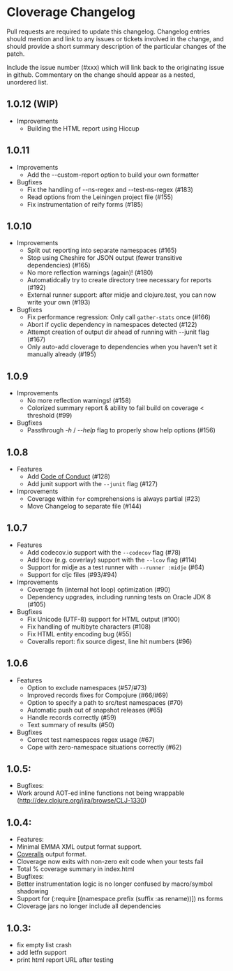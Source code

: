 # Cloverage Changelog

Pull requests are required to update this changelog.  Changelog entries should
mention and link to any issues or tickets involved in the change, and should
provide a short summary description of the particular changes of the patch.

Include the issue number (#xxx) which will link back to the originating issue
in github. Commentary on the change should appear as a nested, unordered list.

## 1.0.12 (WIP)
- Improvements
  - Building the HTML report using Hiccup

## 1.0.11
- Improvements
  - Add the --custom-report option to build your own formatter
- Bugfixes
  - Fix the handling of --ns-regex and --test-ns-regex (#183)
  - Read options from the Leiningen project file (#155)
  - Fix instrumentation of reify forms (#185)

## 1.0.10
- Improvements
  - Split out reporting into separate namespaces (#165)
  - Stop using Cheshire for JSON output (fewer transitive dependencies) (#165)
  - No more reflection warnings (again)! (#180)
  - Automatidcally try to create directory tree necessary for reports (#192)
  - External runner support: after midje and clojure.test, you can now write your own (#193)
- Bugfixes
  - Fix performance regression: Only call `gather-stats` once (#166)
  - Abort if cyclic dependency in namespaces detected (#122)
  - Attempt creation of output dir ahead of running with --junit flag (#167)
  - Only auto-add cloverage to dependencies when you haven't set it manually already (#195)

## 1.0.9
- Improvements
  - No more reflection warnings! (#158)
  - Colorized summary report & ability to fail build on coverage &lt; threshold (#99)
- Bugfixes
  - Passthrough _-h_ / _--help_ flag to properly show help options (#156)

## 1.0.8
- Features
  - Add [Code of Conduct](https://github.com/cloverage/cloverage/blob/master/CODE_OF_CONDUCT.md) (#128)
  - Add junit support with the `--junit` flag (#127)
- Improvements
  - Coverage within `for` comprehensions is always partial (#23)
  - Move Changelog to separate file (#144)

## 1.0.7
- Features
  - Add codecov.io support with the `--codecov` flag (#78)
  - Add lcov (e.g. coverlay) support with the `--lcov` flag (#114)
  - Support for midje as a test runner with `--runner :midje` (#64)
  - Support for cljc files (#93/#94)
- Improvements
  - Coverage fn (internal hot loop) optimization (#90)
  - Dependency upgrades, including running tests on Oracle JDK 8 (#105)
- Bugfixes
  - Fix Unicode (UTF-8) support for HTML output (#100)
  - Fix handling of multibyte characters (#108)
  - Fix HTML entity encoding bug (#55)
  - Coveralls report: fix source digest, line hit numbers (#96)

## 1.0.6
- Features
  - Option to exclude namespaces (#57/#73)
  - Improved records fixes for Compojure (#66/#69)
  - Option to specify a path to src/test namespaces (#70)
  - Automatic push out of snapshot releases (#65)
  - Handle records correctly (#59)
  - Text summary of results (#50)
- Bugfixes
  - Correct test namespaces regex usage (#67)
  - Cope with zero-namespace situations correctly (#62)

## 1.0.5:
- Bugfixes:
 - Work around AOT-ed inline functions not being wrappable (http://dev.clojure.org/jira/browse/CLJ-1330)

## 1.0.4:
- Features:
 - Minimal EMMA XML output format support.
 - [Coveralls](https://coveralls.io) output format.
 - Cloverage now exits with non-zero exit code when your tests fail
 - Total % coverage summary in index.html
- Bugfixes:
 - Better instrumentation logic is no longer confused by macro/symbol shadowing
 - Support for (:require [(namespace.prefix (suffix :as rename))]) ns forms
 - Cloverage jars no longer include all dependencies

## 1.0.3:
 - fix empty list crash
 - add letfn support
 - print html report URL after testing
